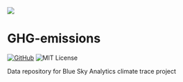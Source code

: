 <img src="https://blueskyhq.cdn.prismic.io/blueskyhq/4cc1c696-9709-4c30-9b45-bdae0361f961_logo.svg"/>

# GHG-emissions

[![GitHub][github-badge]][github]
![MIT License][]


[github]: https://github.com/blueskyanalytics/GHG-emissions
[github-badge]: https://badgen.net/badge/-/github?icon=github&label
[mit license]: https://badgen.net/badge/license/MIT/blue

Data repository for Blue Sky Analytics climate trace project

